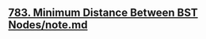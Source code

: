 ## [783. Minimum Distance Between BST Nodes/note.md](https://github.com/ErnestL1n/LeetCode/tree/main/Solutions/783.%20Minimum%20Distance%20Between%20BST%20Nodes)
